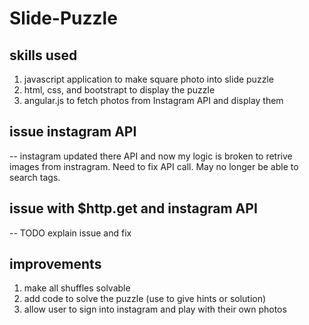 # Slide-Puzzle

## skills used
1. javascript application to make square photo into slide puzzle
2. html, css, and bootstrapt to display the puzzle
3. angular.js to fetch photos from Instagram API and display them

## issue instagram API 
-- instagram updated there API and now my logic is broken to retrive images from instragram. Need to fix API call. May no longer be able to search tags.

## issue with $http.get and instagram API 
-- TODO explain issue and fix

## improvements
1. make all shuffles solvable
2. add code to solve the puzzle (use to give hints or solution)
3. allow user to sign into instagram and play with their own photos
